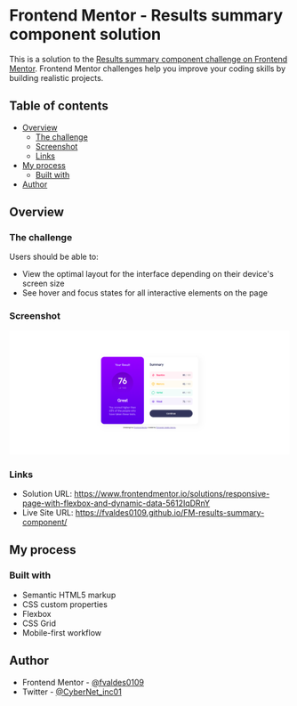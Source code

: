 # Frontend Mentor - Results summary component solution

This is a solution to the [Results summary component challenge on Frontend Mentor](https://www.frontendmentor.io/challenges/results-summary-component-CE_K6s0maV). Frontend Mentor challenges help you improve your coding skills by building realistic projects.  

## Table of contents

- [Overview](#overview)
  - [The challenge](#the-challenge)
  - [Screenshot](#screenshot)
  - [Links](#links)
- [My process](#my-process)
  - [Built with](#built-with)
- [Author](#author)

## Overview

### The challenge

Users should be able to:

- View the optimal layout for the interface depending on their device's screen size
- See hover and focus states for all interactive elements on the page

### Screenshot

![Project screenshot](./screenshot.png)

### Links

- Solution URL: <https://www.frontendmentor.io/solutions/responsive-page-with-flexbox-and-dynamic-data-5612IqDRnY>
- Live Site URL: <https://fvaldes0109.github.io/FM-results-summary-component/>

## My process

### Built with

- Semantic HTML5 markup
- CSS custom properties
- Flexbox
- CSS Grid
- Mobile-first workflow

## Author

- Frontend Mentor - [@fvaldes0109](https://www.frontendmentor.io/profile/fvalde0109)
- Twitter - [@CyberNet_inc01](https://www.twitter.com/CyberNet_inc01)
